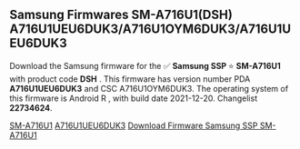 <h2>Samsung Firmwares SM-A716U1(DSH) A716U1UEU6DUK3/A716U1OYM6DUK3/A716U1UEU6DUK3</h2>
Download the Samsung firmware for the ✅ <strong>Samsung SSP </strong> ⭐ <strong>SM-A716U1</strong> with product code <strong>DSH</strong> . This firmware has version number PDA <strong>A716U1UEU6DUK3</strong> and CSC A716U1OYM6DUK3. The operating system of this firmware is Android R , with build date 2021-12-20. Changelist <strong>22734624</strong>.


[SM-A716U1](https://samfirm.shop/samsung/model/SM-A716U1)
[A716U1UEU6DUK3](https://samfirm.shop/samsung/pda/A716U1UEU6DUK3)
[Download Firmware Samsung SSP SM-A716U1](https://samfirm.shop/samsung/firmware/483633)
